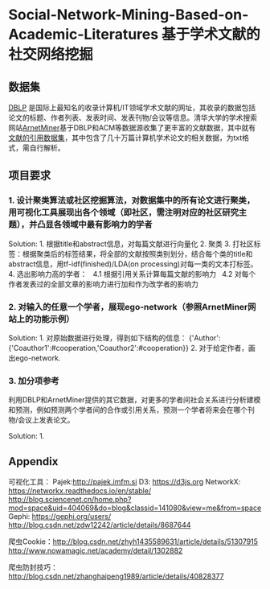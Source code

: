 # Social-Network-Mining-Based-on-Academic-Literatures 基于学术文献的社交网络挖掘
## 数据集
[DBLP](http://dblp.org/) 是国际上最知名的收录计算机/IT领域学术文献的网址，其收录的数据包括论文的标题、作者列表、发表时间、发表刊物/会议等信息。清华大学的学术搜索网站[ArnetMiner](https://cn.aminer.org/)基于DBLP和ACM等数据源收集了更丰富的文献数据，其中就有[文献的引用数据集](https://cn.aminer.org/citation)，其中包含了几十万篇计算机学术论文的相关数据，为txt格式，需自行解析。
## 项目要求
### 1. 设计聚类算法或社区挖掘算法，对数据集中的所有论文进行聚类，用可视化工具展现出各个领域（即社区，需注明对应的社区研究主题），并凸显各领域中最有影响力的学者
Solution:
	1. 根据title和abstract信息，对每篇文献进行向量化
	2. 聚类
	3. 打社区标签：根据聚类后的标签结果，将全部的文献按照类别划分，结合每个类的title和abstract信息，用tf-idf(finished)/LDA(on processing)对每一类的文本打标签。
	4. 选出影响力高的学者：
    4.1 根据引用关系计算每篇文献的影响力
    4.2 对每个作者发表过的全部文章的影响力进行加和作为改学者的影响力

### 2. 对输入的任意一个学者，展现ego-network（参照ArnetMiner网站上的功能示例）

Solution:
	1. 对原始数据进行处理，得到如下结构的信息：
    {'Author':{'Coauthor1':#cooperation,'Coauthor2':#cooperation}}
	2. 对于给定作者，画出ego-network.

### 3. 加分项参考
 利用DBLP和ArnetMiner提供的其它数据，对更多的学者间社会关系进行分析建模和预测，例如预测两个学者间的合作或引用关系，预测一个学者将来会在哪个刊物/会议上发表论文。

Solution:
	1.

## Appendix
可视化工具：
Pajek:http://pajek.imfm.si
D3: https://d3js.org
NetworkX: https://networkx.readthedocs.io/en/stable/
http://blog.sciencenet.cn/home.php?mod=space&uid=404069&do=blog&classid=141080&view=me&from=space
Gephi: https://gephi.org/users/
http://blog.csdn.net/zdw12242/article/details/8687644

爬虫Cookie：http://blog.csdn.net/zhyh1435589631/article/details/51307915
			 http://www.nowamagic.net/academy/detail/1302882

爬虫防封技巧：http://blog.csdn.net/zhanghaipeng1989/article/details/40828377
